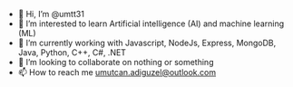 - 👋 Hi, I’m @umtt31
- 👀 I’m interested to learn Artificial intelligence (AI) and machine learning (ML)
- 🌱 I’m currently working with Javascript, NodeJs, Express, MongoDB, Java, Python, C++, C#, .NET
- 💞️ I’m looking to collaborate on nothing or something
- 📫 How to reach me umutcan.adiguzel@outlook.com

<!---
umtt31/umtt31 is a ✨ special ✨ repository because its `README.md` (this file) appears on your GitHub profile.
You can click the Preview link to take a look at your changes.
--->
